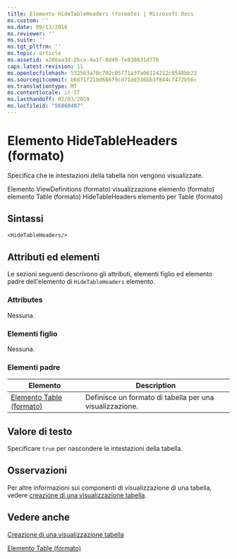 ```yaml
---
title: Elemento HideTableHeaders (formato) | Microsoft Docs
ms.custom: ''
ms.date: 09/13/2016
ms.reviewer: ''
ms.suite: ''
ms.tgt_pltfrm: ''
ms.topic: article
ms.assetid: a20eaa3d-2bca-4a1f-8d40-fe038631d778
caps.latest.revision: 11
ms.openlocfilehash: 532563a70c702c05771a37a06124212c9548bb23
ms.sourcegitcommit: b6871f21bd666f9cd71dd336bb3f844cf472b56c
ms.translationtype: MT
ms.contentlocale: it-IT
ms.lasthandoff: 02/03/2019
ms.locfileid: "56860407"
---
```

# <a name="hidetableheaders-element-format"></a>Elemento HideTableHeaders (formato)

Specifica che le intestazioni della tabella non vengono visualizzate.

Elemento ViewDefinitions (formato) visualizzazione elemento (formato) elemento Table (formato) HideTableHeaders elemento per Table (formato)

## <a name="syntax"></a>Sintassi

```vb
<HideTableHeaders/>
```

## <a name="attributes-and-elements"></a>Attributi ed elementi

Le sezioni seguenti descrivono gli attributi, elementi figlio ed elemento padre dell'elemento di `HideTableHeaders` elemento.

### <a name="attributes"></a>Attributes

Nessuna.

### <a name="child-elements"></a>Elementi figlio

Nessuna.

### <a name="parent-elements"></a>Elementi padre

|Elemento|Description|
|-------------|-----------------|
|[Elemento Table (formato)](./tablecontrol-element-format.md)|Definisce un formato di tabella per una visualizzazione.|

## <a name="text-value"></a>Valore di testo

Specificare `true` per nascondere le intestazioni della tabella.

## <a name="remarks"></a>Osservazioni

Per altre informazioni sui componenti di visualizzazione di una tabella, vedere [creazione di una visualizzazione tabella](./creating-a-table-view.md).

## <a name="see-also"></a>Vedere anche

[Creazione di una visualizzazione tabella](./creating-a-table-view.md)

[Elemento Table (formato)](./tablecontrol-element-format.md)
